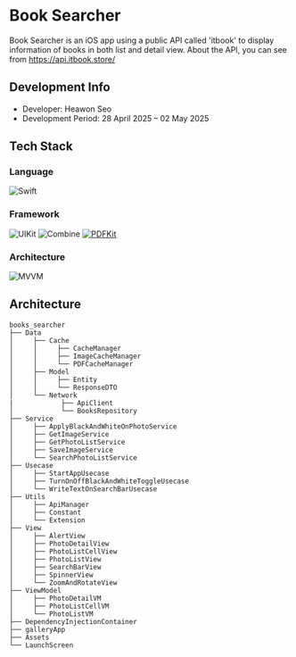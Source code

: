# Book Searcher
Book Searcher is an iOS app using a public API called 'itbook' to display information of books in both list and detail view. About the API, you can see from https://api.itbook.store/

## Development Info
* Developer: Heawon Seo
* Development Period: 28 April 2025 – 02 May 2025

## Tech Stack
### Language
![Swift](https://img.shields.io/badge/Swift-FA7343?style=for-the-badge&logo=swift&logoColor=white)
### Framework
![UIKit](https://img.shields.io/badge/UIKit-0C1E2C?style=for-the-badge&logo=swift&logoColor=white)
![Combine](https://img.shields.io/badge/Combine-1C1C1E?style=for-the-badge&logo=apple&logoColor=white)
[![PDFKit](https://img.shields.io/badge/PDFKit-228B22?style=flat&logo=apple&logoColor=white)](https://developer.apple.com/documentation/coreimage)
### Architecture
![MVVM](https://img.shields.io/badge/MVVM-blueviolet?style=for-the-badge)

## Architecture
```
books_searcher
├── Data
│     ├── Cache
│     │     ├── CacheManager
│     │     ├── ImageCacheManager
│     │     └── PDFCacheManager
│     ├── Model
│     │     ├── Entity
│     │     └── ResponseDTO
│     └── Network
|            ├── ApiClient
│            └── BooksRepository
├── Service
│     ├── ApplyBlackAndWhiteOnPhotoService
│     ├── GetImageService
│     ├── GetPhotoListService
│     ├── SaveImageService
│     └── SearchPhotoListService
├── Usecase
│     ├── StartAppUsecase
│     ├── TurnOnOffBlackAndWhiteToggleUsecase
│     └── WriteTextOnSearchBarUsecase
├── Utils
│     ├── ApiManager
│     ├── Constant
│     └── Extension
├── View
│     ├── AlertView
│     ├── PhotoDetailView
│     ├── PhotoListCellView
│     ├── PhotoListView
│     ├── SearchBarView
│     ├── SpinnerView
│     └── ZoomAndRotateView
├── ViewModel
│     ├── PhotoDetailVM
│     ├── PhotoListCellVM
│     └── PhotoListVM
├── DependencyInjectionContainer
├── galleryApp
├── Assets
└── LaunchScreen
```
